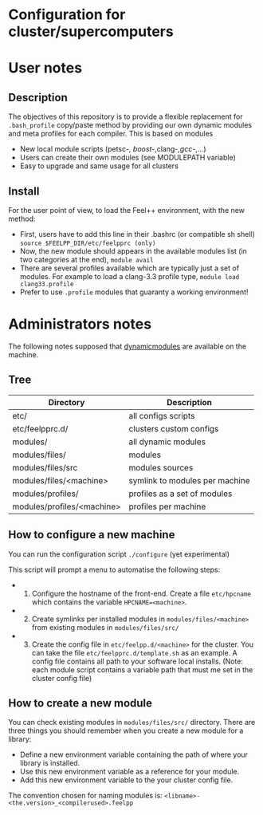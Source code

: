Configuration for cluster/supercomputers
========================================

# User notes

## Description

The objectives of this repository is to provide a flexible replacement for
`.bash_profile` copy/paste method by providing our own dynamic modules and meta
profiles for each compiler. This is based on modules

 - New local module scripts (petsc-*, boost-*,clang-*,gcc-*,...)
 - Users can create their own modules (see MODULEPATH variable)
 - Easy to upgrade and same usage for all clusters

## Install

For the user point of view, to load the Feel++ environment, with the new method:

- First, users have to add this line in their .bashrc (or compatible sh shell)
  ``` source $FEELPP_DIR/etc/feelpprc (only) ```
- Now, the new module should appears in the available modules list (in two
  categories at the end), ``` module avail ```
- There are several profiles available which are typically just a set of
  modules. For example to load a clang-3.3 profile type, ``` module load
  clang33.profile ```
- Prefer to use `.profile` modules that guaranty a working environment!

# Administrators notes

The following notes supposed that
[dynamicmodules](http://modules.sourceforge.net/) are available on the
machine.

## Tree

| Directory                  | Description                    |
| -------------------------- | ------------------------------ |
| etc/                       | all configs scripts            |
| etc/feelpprc.d/            | clusters custom configs        |
| modules/                   | all dynamic modules            |
| modules/files/             | modules                        |
| modules/files/src          | modules sources                |
| modules/files/\<machine\>    | symlink to modules per machine |
| modules/profiles/            | profiles as a set of modules   |
| modules/profiles/\<machine\> | profiles per machine           |

## How to configure a new machine

You can run the configuration script
`./configure` (yet experimental)

This script will prompt a menu to automatise the following steps:
- 1. Configure the hostname of the front-end. Create a file `etc/hpcname`
  which contains the variable `HPCNAME=<machine>`.
- 2. Create symlinks per installed modules in `modules/files/<machine>` from existing modules
  in `modules/files/src/`
- 3. Create the config file in `etc/feelpp.d/<machine>` for the cluster. You can take the file `etc/feelpprc.d/template.sh` as an example. A config file contains all path to your software local installs.
 (Note: each module script contains a variable path that must me set in the cluster config file)

## How to create a new module

You can check existing modules in `modules/files/src/` directory. There are three things you
should remember when you create a new module for a library:

- Define a new environment variable containing the path of where your library is installed.
- Use this new environment variable as a reference for your module.
- Add this new environment variable to the your cluster config file.

The convention chosen for naming modules is:
`<libname>-<the.version>_<compilerused>.feelpp`

